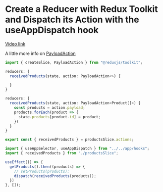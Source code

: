 # Create a Reducer with Redux Toolkit and Dispatch its Action with the useAppDispatch hook

[Video link](https://www.egghead.io/lessons/react-create-a-reducer-with-redux-toolkit-and-dispatch-its-action-with-the-useappdispatch-hook?pl=modern-redux-with-redux-toolkit-rtk-and-typescript-64f243c8)

<TimeStamp start="0:05" end="0:20">

A little more info on [PayloadAction](https://redux.js.org/usage/usage-with-typescript#application-usage)

```ts
import { createSlice, PayloadAction } from "@reduxjs/toolkit";

reducers: {
  receivedProducts(state, action: PayloadAction<>) {

  }
}
```

</TimeStamp>

<TimeStamp start="0:28" end="0:42">

```ts
reducers: {
  receivedProducts(state, action: PayloadAction<Product[]>) {
    const products = action.payload;
    products.forEach(product => {
      state.products[product.id] = product;
    })
  }
}
```

</TimeStamp>

<TimeStamp start="0:57" end="1:05">

```ts
export const { receivedProducts } = productsSlice.actions;
```

</TimeStamp>

<TimeStamp start="1:12" end="1:19">

```ts
import { useAppSelector, useAppDispatch } from "../../app/hooks";
import { receivedProducts } from "./productsSlice";
```

</TimeStamp>

<TimeStamp start="1:31" end="1:40">

```ts
useEffect(() => {
  getProducts().then((products) => {
    // setProducts(products);
    dispatch(receivedProducts(products));
  })
}, []);
```

</TimeStamp>